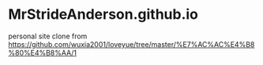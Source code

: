 # MrStrideAnderson.github.io
personal site
clone from 
https://github.com/wuxia2001/loveyue/tree/master/%E7%AC%AC%E4%B8%80%E4%B8%AA/1
